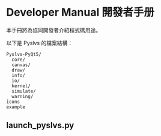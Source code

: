 Developer Manual 開發者手册
===

本手冊將為協同開發者介紹程式碼用途。

以下是 Pyslvs 的檔案結構：

```
Pyslvs-PyQt5/
  core/
  canvas/
  draw/
  info/
  io/
  kernel/
  simulate/
  warning/
icons
example
```

launch_pyslvs.py
---


